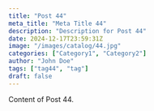 ```yaml
---
title: "Post 44"
meta_title: "Meta Title 44"
description: "Description for Post 44"
date: 2024-12-17T23:59:31Z
image: "/images/catalog/44.jpg"
categories: ["Category1", "Category2"]
author: "John Doe"
tags: ["tag44", "tag"]
draft: false
---
```


Content of Post 44.
